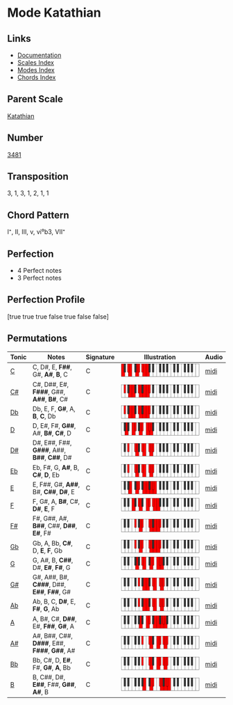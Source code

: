 # Mode Katathian

## Links

- [Documentation](README.md)
- [Scales Index](Scales.md)
- [Modes Index](Modes.md)
- [Chords Index](Chords.md)

## Parent Scale

[Katathian](ScaleKatathian.md)

## Number

[3481](https://ianring.com/musictheory/scales/3481)

## Transposition

3, 1, 3, 1, 2, 1, 1

## Chord Pattern

I⁺, II, III, v, vi⁰b3, VII⁺

## Perfection

- 4 Perfect notes
- 3 Perfect notes

## Perfection Profile

[true true true false true false false]

## Permutations

| Tonic | Notes | Signature | Illustration | Audio |
|-------|-------|-----------|--------------|-------|
| [C](ModeCNaturalKatathian.md) | C, D#, E, **F##**, G#, **A#**, **B**, C | C | ![CNaturalKatathian](ModeCNaturalKatathian.png) | [midi](https://github.com/edipermadi/music/blob/main/docs/ModeCNaturalKatathian.mid?raw=true) |
| [C#](ModeCSharpKatathian.md) | C#, D##, E#, **F###**, G##, **A##**, **B#**, C# | C | ![CSharpKatathian](ModeCSharpKatathian.png) | [midi](https://github.com/edipermadi/music/blob/main/docs/ModeCSharpKatathian.mid?raw=true) |
| [Db](ModeDFlatKatathian.md) | Db, E, F, **G#**, A, **B**, **C**, Db | C | ![DFlatKatathian](ModeDFlatKatathian.png) | [midi](https://github.com/edipermadi/music/blob/main/docs/ModeDFlatKatathian.mid?raw=true) |
| [D](ModeDNaturalKatathian.md) | D, E#, F#, **G##**, A#, **B#**, **C#**, D | C | ![DNaturalKatathian](ModeDNaturalKatathian.png) | [midi](https://github.com/edipermadi/music/blob/main/docs/ModeDNaturalKatathian.mid?raw=true) |
| [D#](ModeDSharpKatathian.md) | D#, E##, F##, **G###**, A##, **B##**, **C##**, D# | C | ![DSharpKatathian](ModeDSharpKatathian.png) | [midi](https://github.com/edipermadi/music/blob/main/docs/ModeDSharpKatathian.mid?raw=true) |
| [Eb](ModeEFlatKatathian.md) | Eb, F#, G, **A#**, B, **C#**, **D**, Eb | C | ![EFlatKatathian](ModeEFlatKatathian.png) | [midi](https://github.com/edipermadi/music/blob/main/docs/ModeEFlatKatathian.mid?raw=true) |
| [E](ModeENaturalKatathian.md) | E, F##, G#, **A##**, B#, **C##**, **D#**, E | C | ![ENaturalKatathian](ModeENaturalKatathian.png) | [midi](https://github.com/edipermadi/music/blob/main/docs/ModeENaturalKatathian.mid?raw=true) |
| [F](ModeFNaturalKatathian.md) | F, G#, A, **B#**, C#, **D#**, **E**, F | C | ![FNaturalKatathian](ModeFNaturalKatathian.png) | [midi](https://github.com/edipermadi/music/blob/main/docs/ModeFNaturalKatathian.mid?raw=true) |
| [F#](ModeFSharpKatathian.md) | F#, G##, A#, **B##**, C##, **D##**, **E#**, F# | C | ![FSharpKatathian](ModeFSharpKatathian.png) | [midi](https://github.com/edipermadi/music/blob/main/docs/ModeFSharpKatathian.mid?raw=true) |
| [Gb](ModeGFlatKatathian.md) | Gb, A, Bb, **C#**, D, **E**, **F**, Gb | C | ![GFlatKatathian](ModeGFlatKatathian.png) | [midi](https://github.com/edipermadi/music/blob/main/docs/ModeGFlatKatathian.mid?raw=true) |
| [G](ModeGNaturalKatathian.md) | G, A#, B, **C##**, D#, **E#**, **F#**, G | C | ![GNaturalKatathian](ModeGNaturalKatathian.png) | [midi](https://github.com/edipermadi/music/blob/main/docs/ModeGNaturalKatathian.mid?raw=true) |
| [G#](ModeGSharpKatathian.md) | G#, A##, B#, **C###**, D##, **E##**, **F##**, G# | C | ![GSharpKatathian](ModeGSharpKatathian.png) | [midi](https://github.com/edipermadi/music/blob/main/docs/ModeGSharpKatathian.mid?raw=true) |
| [Ab](ModeAFlatKatathian.md) | Ab, B, C, **D#**, E, **F#**, **G**, Ab | C | ![AFlatKatathian](ModeAFlatKatathian.png) | [midi](https://github.com/edipermadi/music/blob/main/docs/ModeAFlatKatathian.mid?raw=true) |
| [A](ModeANaturalKatathian.md) | A, B#, C#, **D##**, E#, **F##**, **G#**, A | C | ![ANaturalKatathian](ModeANaturalKatathian.png) | [midi](https://github.com/edipermadi/music/blob/main/docs/ModeANaturalKatathian.mid?raw=true) |
| [A#](ModeASharpKatathian.md) | A#, B##, C##, **D###**, E##, **F###**, **G##**, A# | C | ![ASharpKatathian](ModeASharpKatathian.png) | [midi](https://github.com/edipermadi/music/blob/main/docs/ModeASharpKatathian.mid?raw=true) |
| [Bb](ModeBFlatKatathian.md) | Bb, C#, D, **E#**, F#, **G#**, **A**, Bb | C | ![BFlatKatathian](ModeBFlatKatathian.png) | [midi](https://github.com/edipermadi/music/blob/main/docs/ModeBFlatKatathian.mid?raw=true) |
| [B](ModeBNaturalKatathian.md) | B, C##, D#, **E##**, F##, **G##**, **A#**, B | C | ![BNaturalKatathian](ModeBNaturalKatathian.png) | [midi](https://github.com/edipermadi/music/blob/main/docs/ModeBNaturalKatathian.mid?raw=true) |
